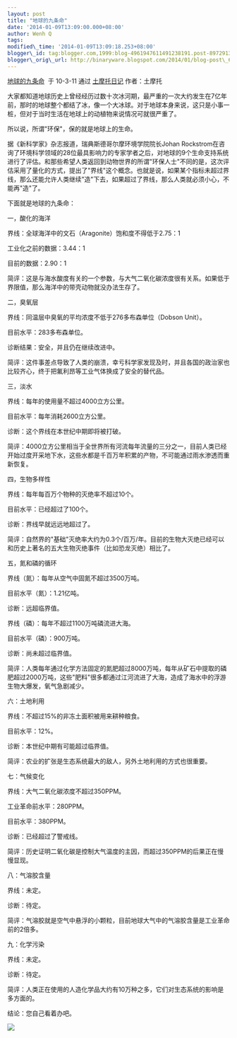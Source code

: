 ```yaml
--- 
layout: post 
title: "地球的九条命" 
date: '2014-01-09T13:09:00.000+08:00' 
author: Wenh Q
tags:
modified\_time: '2014-01-09T13:09:18.253+08:00' 
blogger\_id: tag:blogger.com,1999:blog-4961947611491238191.post-8972913944625307626
blogger\_orig\_url: http://binaryware.blogspot.com/2014/01/blog-post\_6476.html
---
```

[地球的九条命](http://www.immusoul.com/index.php/archives/814.html)  于
10-3-11 通过 [土摩托日记](http://www.immusoul.com/) 作者：土摩托



大家都知道地球历史上曾经经历过数十次冰河期，最严重的一次大约发生在7亿年前，那时的地球整个都结了冰，像一个大冰球。对于地球本身来说，这只是小事一桩，但对于当时生活在地球上的动植物来说情况可就很严重了。



所以说，所谓"环保"，保的就是地球上的生命。



据《新科学家》杂志报道，瑞典斯德哥尔摩环境学院院长Johan
Rockstrom在咨询了环境科学领域的28位最具影响力的专家学者之后，对地球的9个生命支持系统进行了评估。和那些希望人类返回到动物世界的所谓"环保人士"不同的是，这次评估采用了量化的方式，提出了"界线"这个概念。也就是说，如果某个指标未超过界线，那么还能允许人类继续"造"下去，如果超过了界线，那么人类就必须小心，不能再"造"了。



下面就是地球的九条命：



一，酸化的海洋



界线：全球海洋中的文石（Aragonite）饱和度不得低于2.75：1

工业化之前的数据：3.44：1

目前的数据：2.90：1

简评：这是与海水酸度有关的一个参数，与大气二氧化碳浓度很有关系。如果低于界限值，那么海洋中的带壳动物就没办法生存了。



二，臭氧层



界线：同温层中臭氧的平均浓度不低于276多布森单位（Dobson Unit）。

目前水平：283多布森单位。

诊断结果：安全，并且仍在继续改进中。

简评：这件事差点导致了人类的崩溃，幸亏科学家发现及时，并且各国的政治家也比较齐心，终于把氟利昂等工业气体换成了安全的替代品。



三，淡水



界线：每年的使用量不超过4000立方公里。

目前水平：每年消耗2600立方公里。

诊断：这个界线在本世纪中期即将被打破。

简评：4000立方公里相当于全世界所有河流每年流量的三分之一，目前人类已经开始过度开采地下水，这些水都是千百万年积累的产物，不可能通过雨水渗透而重新恢复。



四，生物多样性



界线：每年每百万个物种的灭绝率不超过10个。

目前水平：已经超过了100个。

诊断：界线早就远远地超过了。

简评：自然界的"基础"灭绝率大约为0.3个/百万/年。目前的生物大灭绝已经可以和历史上著名的五大生物灭绝事件（比如恐龙灭绝）相比了。



五，氮和磷的循环



界线（氮）：每年从空气中固氮不超过3500万吨。

目前水平（氮）：1.21亿吨。

诊断：远超临界值。

界线（磷）：每年不超过1100万吨磷流进大海。

目前水平（磷）：900万吨。

诊断：尚未超过临界值。

简评：人类每年通过化学方法固定的氮肥超过8000万吨，每年从矿石中提取的磷肥超过2000万吨，这些"肥料"很多都通过江河流进了大海，造成了海水中的浮游生物大爆发，氧气急剧减少。



六：土地利用



界线：不超过15%的非冻土面积被用来耕种粮食。

目前水平：12%。

诊断：本世纪中期有可能超过临界值。

简评：农业的扩张是生态系统最大的敌人，另外土地利用的方式也很重要。



七：气候变化



界线：大气二氧化碳浓度不超过350PPM。

工业革命前水平：280PPM。

目前水平：380PPM。

诊断：已经超过了警戒线。

简评：历史证明二氧化碳是控制大气温度的主因，而超过350PPM的后果正在慢慢显现。



八：气溶胶含量



界线：未定。

诊断：待定。

简评：气溶胶就是空气中悬浮的小颗粒，目前地球大气中的气溶胶含量是工业革命前的2倍多。



九：化学污染



界线：未定。

诊断：待定。

简评：人类正在使用的人造化学品大约有10万种之多，它们对生态系统的影响是多方面的。



结论：您自己看着办吧。

![](https://images-blogger-opensocial.googleusercontent.com/gadgets/proxy?url=http%3A%2F%2Fwww.immusoul.com%2Fwp-content%2Fuploads%2F2010%2F03%2Ffull-20earth2.jpg&container=blogger&gadget=a&rewriteMime=image%2F*)
